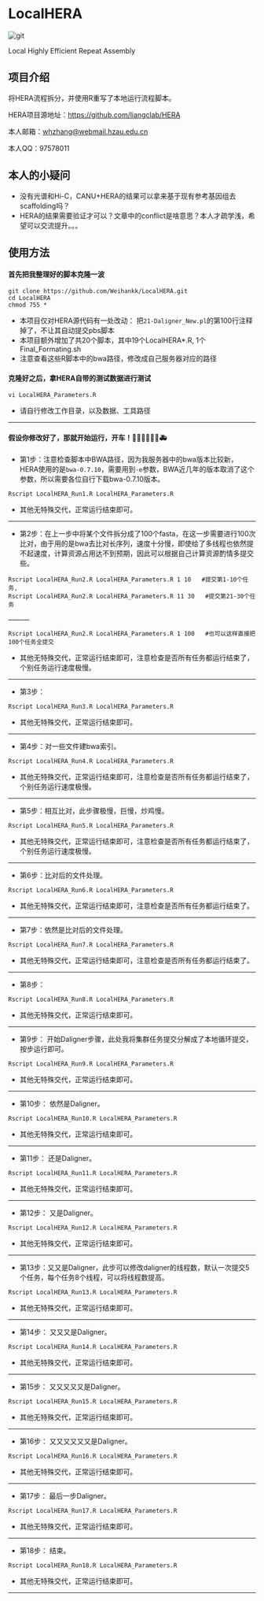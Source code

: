 # LocalHERA
![git](https://img.shields.io/badge/HERA-Local-brightgreen) 

Local Highly Efficient Repeat Assembly

## 项目介绍
将HERA流程拆分，并使用R重写了本地运行流程脚本。

HERA项目源地址：https://github.com/liangclab/HERA

本人邮箱：whzhang@webmail.hzau.edu.cn

本人QQ：97578011

## 本人的小疑问
- 没有光谱和Hi-C，CANU+HERA的结果可以拿来基于现有参考基因组去scaffolding吗？ 
- HERA的结果需要验证才可以？文章中的conflict是啥意思？本人才疏学浅，希望可以交流提升。。。

## 使用方法
#### 首先把我整理好的脚本克隆一波
```
git clone https://github.com/Weihankk/LocalHERA.git
cd LocalHERA
chmod 755 *
```
- 本项目仅对HERA源代码有一处改动： 把`21-Daligner_New.pl`的第100行注释掉了，不让其自动提交pbs脚本   
- 本项目额外增加了共20个脚本，其中19个LocalHERA*.R, 1个Final_Formating.sh
- 注意查看这些R脚本中的bwa路径，修改成自己服务器对应的路径

#### 克隆好之后，拿HERA自带的测试数据进行测试
```
vi LocalHERA_Parameters.R
```
- 请自行修改工作目录，以及数据、工具路径
-----------------------------------

#### 假设你修改好了，那就开始运行，开车！:car::taxi::articulated_lorry::police_car::minibus::truck::ambulance:
- 第1步：注意检查脚本中BWA路径，因为我服务器中的bwa版本比较新，HERA使用的是`bwa-0.7.10`，需要用到`-e`参数，BWA近几年的版本取消了这个参数，所以需要各位自行下载bwa-0.7.10版本。
```
Rscript LocalHERA_Run1.R LocalHERA_Parameters.R
```
- 其他无特殊交代，正常运行结束即可。
------------------------------

- 第2步：在上一步中将某个文件拆分成了100个fasta，在这一步需要进行100次比对，由于用的是bwa去比对长序列，速度十分慢，即使给了多线程也依然提不起速度，计算资源占用达不到预期，因此可以根据自己计算资源酌情多提交些。
```
Rscript LocalHERA_Run2.R LocalHERA_Parameters.R 1 10   #提交第1-10个任务,
Rscript LocalHERA_Run2.R LocalHERA_Parameters.R 11 30   #提交第21-30个任务

………………

Rscript LocalHERA_Run2.R LocalHERA_Parameters.R 1 100   #也可以这样直接把100个任务全提交
```
- 其他无特殊交代，正常运行结束即可，注意检查是否所有任务都运行结束了，个别任务运行速度极慢。
------------------------------

- 第3步：
```
Rscript LocalHERA_Run3.R LocalHERA_Parameters.R
```
- 其他无特殊交代，正常运行结束即可。
------------------------------

- 第4步：对一些文件建bwa索引。
```
Rscript LocalHERA_Run4.R LocalHERA_Parameters.R
```
- 其他无特殊交代，正常运行结束即可，注意检查是否所有任务都运行结束了，个别任务运行速度极慢。
------------------------------

- 第5步：相互比对，此步骤极慢，巨慢，炒鸡慢。
```
Rscript LocalHERA_Run5.R LocalHERA_Parameters.R
```
- 其他无特殊交代，正常运行结束即可，注意检查是否所有任务都运行结束了，个别任务运行速度极慢。
------------------------------

- 第6步：比对后的文件处理。
```
Rscript LocalHERA_Run6.R LocalHERA_Parameters.R
```
- 其他无特殊交代，正常运行结束即可，注意检查是否所有任务都运行结束了。
------------------------------

- 第7步：依然是比对后的文件处理。
```
Rscript LocalHERA_Run7.R LocalHERA_Parameters.R
```
- 其他无特殊交代，正常运行结束即可，注意检查是否所有任务都运行结束了。
------------------------------

- 第8步：
```
Rscript LocalHERA_Run8.R LocalHERA_Parameters.R
```
- 其他无特殊交代，正常运行结束即可。
------------------------------

- 第9步： 开始Daligner步骤，此处我将集群任务提交分解成了本地循环提交，按步运行即可。
```
Rscript LocalHERA_Run9.R LocalHERA_Parameters.R
```
- 其他无特殊交代，正常运行结束即可。
------------------------------

- 第10步： 依然是Daligner。
```
Rscript LocalHERA_Run10.R LocalHERA_Parameters.R
```
- 其他无特殊交代，正常运行结束即可。
------------------------------

- 第11步： 还是Daligner。
```
Rscript LocalHERA_Run11.R LocalHERA_Parameters.R
```
- 其他无特殊交代，正常运行结束即可。
------------------------------

- 第12步： 又是Daligner。
```
Rscript LocalHERA_Run12.R LocalHERA_Parameters.R
```
- 其他无特殊交代，正常运行结束即可。
------------------------------

- 第13步：又又是Daligner，此步可以修改daligner的线程数，默认一次提交5个任务，每个任务8个线程，可以将线程数提高。
```
Rscript LocalHERA_Run13.R LocalHERA_Parameters.R
```
- 其他无特殊交代，正常运行结束即可。
------------------------------

- 第14步： 又又又是Daligner。
```
Rscript LocalHERA_Run14.R LocalHERA_Parameters.R
```
- 其他无特殊交代，正常运行结束即可。
------------------------------

- 第15步： 又又又又又是Daligner。
```
Rscript LocalHERA_Run15.R LocalHERA_Parameters.R
```
- 其他无特殊交代，正常运行结束即可。
------------------------------

- 第16步： 又又又又又又是Daligner。
```
Rscript LocalHERA_Run16.R LocalHERA_Parameters.R
```
- 其他无特殊交代，正常运行结束即可。
------------------------------

- 第17步： 最后一步Daligner。
```
Rscript LocalHERA_Run17.R LocalHERA_Parameters.R
```
- 其他无特殊交代，正常运行结束即可。
------------------------------

- 第18步： 结束。
```
Rscript LocalHERA_Run18.R LocalHERA_Parameters.R
```
- 其他无特殊交代，正常运行结束即可。
------------------------------


